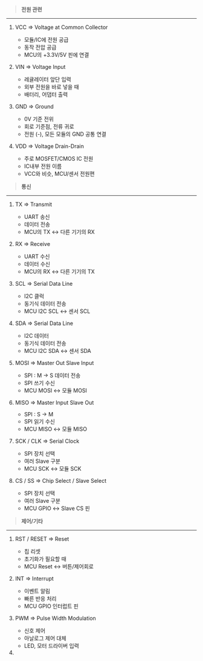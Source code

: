 > **전원 관련**
> 

---

1. VCC ⇒ Voltage at Common Collector
    - 모듈/IC에 전원 공급
    - 동작 전압 공급
    - MCU의 +3.3V/5V 핀에 연결

1. VIN ⇒ Voltage Input 
    - 레귤레이터 앞단 입력
    - 외부 전원을 바로 넣을 때
    - 배터리, 어댑터 출력

1. GND ⇒ Ground
    - 0V 기준 전위
    - 회로 기준점, 전류 귀로
    - 전원 (-), 모든 모듈의 GND 공통 연결

1. VDD ⇒ Voltage Drain-Drain
    - 주로 MOSFET/CMOS IC 전원
    - IC내부 전원 이름
    - VCC와 비슷, MCU/센서 전원편

> **통신**
> 

---

1. TX ⇒ Transmit 
    - UART 송신
    - 데이터 전송
    - MCU의 TX ↔ 다른 기기의 RX

1. RX ⇒ Receive 
    - UART 수신
    - 데이터 수신
    - MCU의 RX ↔ 다른 기기의 TX

1. SCL ⇒ Serial Data Line 
    - I2C 클럭
    - 동기식 데이터 전송
    - MCU I2C SCL ↔ 센서 SCL

1. SDA ⇒ Serial Data Line 
    - I2C 데이터
    - 동기식 데이터 전송
    - MCU I2C SDA ↔ 센서 SDA

1. MOSI ⇒ Master Out Slave Input 
    - SPI : M → S 데이터 전송
    - SPI 쓰기 수신
    - MCU MOSI ↔ 모듈 MOSI

1. MISO ⇒ Master Input Slave Out
    - SPI : S → M
    - SPI 읽기 수신
    - MCU MISO ↔ 모듈 MISO

1. SCK / CLK ⇒ Serial Clock
    - SPI 장치 선택
    - 여러 Slave 구분
    - MCU SCK ↔ 모듈 SCK

1. CS / SS ⇒ Chip Select / Slave Select
    - SPI 장치 선택
    - 여러 Slave 구분
    - MCU GPIO ↔ Slave CS 핀

> **제어/기타**
> 

---

1. RST / RESET ⇒ Reset
    - 칩 리셋
    - 초기화가 필요할 때
    - MCU Reset ↔ 버튼/제어회로

1. INT ⇒ Interrupt
    - 이벤트 알림
    - 빠른 반응 처리
    - MCU GPIO 인터럽트 핀

1. PWM ⇒ Pulse Width Modulation 
    - 신호 제어
    - 아날로그 제어 대체
    - LED, 모터 드라이버 입력

1.
